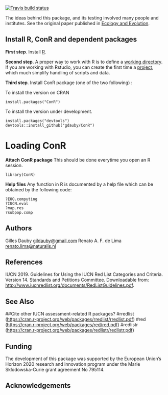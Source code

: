 
<!-- badges: start -->

[![Travis build
status](https://travis-ci.com/gdauby/ConR.svg?branch=master)](https://travis-ci.com/gdauby/ConR)
<!-- badges: end -->

The ideas behind this package, and its testing involved many people and
institutes. See the original paper published in [Ecology and
Evolution](https://onlinelibrary.wiley.com/doi/full/10.1002/ece3.3704).

## Install R, ConR and dependent packages

**First step**. Install [R](https://cran.r-project.org/).

**Second step**. A proper way to work with R is to define a [working
directory](https://bookdown.org/ndphillips/YaRrr/the-working-directory.html).
If you are working with Rstudio, you can create the first time a
[project](https://bookdown.org/ndphillips/YaRrr/projects-in-rstudio.html),
which much simplify handling of scripts and data.

**Third step**. Install ConR package (one of the two following) :

To install the version on CRAN

    install.packages("ConR")

To install the version under development.

    install.packages("devtools")
    devtools::install_github("gdauby/ConR")

# Loading ConR

**Attach ConR package** This should be done everytime you open an R
session.

    library(ConR)

**Help files** Any function in R is documented by a help file which can
be obtained by the following code:

    ?EOO.computing
    ?IUCN.eval
    ?map.res
    ?subpop.comp
    
## Authors

  Gilles Dauby <gildauby@gmail.com>
  Renato A. F. de Lima <renato.lima@naturalis.nl>

## References

IUCN 2019. Guidelines for Using the IUCN Red List Categories and
    Criteria. Version 14. Standards and Petitions Committee. Downloadable from:
    http://www.iucnredlist.org/documents/RedListGuidelines.pdf.

## See Also

  ##Cite other IUCN assessment-related R packages? 
  #rredlist (https://cran.r-project.org/web/packages/rredlist/rredlist.pdf)
  #red (https://cran.r-project.org/web/packages/red/red.pdf)
  #redlistr (https://cran.r-project.org/web/packages/redlistr/redlistr.pdf)

## Funding

The development of this package was supported by the European Union’s Horizon 2020 research and innovation program under the Marie Skłodowska-Curie grant agreement No 795114.

## Acknowledgements

